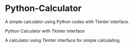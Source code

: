 # Python-Calculator
A simple calculator using Python codes with Tkinter interface.

Python Calculator with Tkinter interface

A calculator using Tkinter interface for simple calculating.
